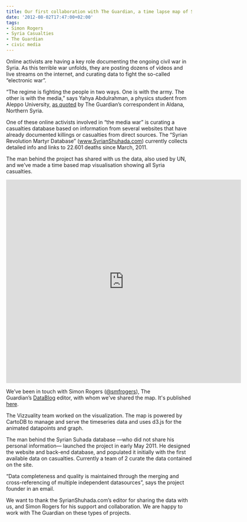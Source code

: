 ```yaml
---
title: Our first collaboration with The Guardian, a time lapse map of Syrian casualties
date: '2012-08-02T17:47:00+02:00'
tags:
- Simon Rogers
- Syria Casualties
- The Guardian
- civic media
---
```


Online activists are having a key role documenting the ongoing civil war in Syria. As this terrible war unfolds, they are posting dozens of videos and live streams on the internet, and curating data to fight the so-called “electronic war”.

“The regime is fighting the people in two ways. One is with the army. The other is with the media,” says Yahya Abdulrahman, a physics student from Aleppo University, <a href="%5Bhttp://www.guardian.co.uk/world/2012/aug/01/syria-video-activists-media-war?newsfeed=true%5D%20%20">as quoted</a> by The Guardian’s correspondent in Aldana, Northern Syria.

One of these online activists involved in “the media war” is curating a casualties database based on information from several websites that have already documented killings or casualties from direct sources. The “Syrian Revolution Martyr Database” (<a href="http://www.SyrianShuhada.com">www.SyrianShuhada.com</a>) currently collects detailed info and links to 22.601 deaths since March, 2011. 

The man behind the project has shared with us the data, also used by UN, and we’ve made a time based map visualisation showing all Syria casualties. 

<iframe frameborder="0" height="550" src="http://vizzuality.github.com/syrianspring" width="637"></iframe>

We’ve been in touch with Simon Rogers (<a href="https://twitter.com/smfrogers">@smfrogers</a>), The Guardian’s <a href="http://www.guardian.co.uk/news/datablog">DataBlog</a> editor, with whom we’ve shared the map. It's published <a href="http://www.guardian.co.uk/news/datablog/interactive/2012/aug/02/syria-deaths-map?fb=native">here</a>. 

The Vizzuality team worked on the visualization. The map is powered by CartoDB to manage and serve the timeseries data and uses d3.js for the animated datapoints and graph.

The man behind the Syrian Suhada database —who did not share his personal information— launched the project in early May 2011. He designed the website and back-end database, and populated it initially with the first available data on casualties. Currently a team of 2 curate the data contained on the site.

“Data completeness and quality is maintained through the merging and cross-referencing of multiple independent datasources”, says the project founder in an email. 

We want to thank the SyrianShuhada.com’s editor for sharing the data with us, and Simon Rogers for his support and collaboration. We are happy to work with The Guardian on these types of projects. 
